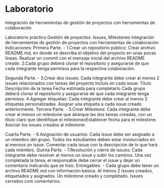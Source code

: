# Laboratorio
Integración de herramientas de gestión de proyectos con herramientas de colaboración

Laboratorio práctico Gestión de proyectos: Issues, Milestones 
Integración de herramientas de gestión de proyectos con herramientas de colaboración
Indicaciones:
Primera Parte. -
1.Crear un repositorio público:
Crear archivo README.md, en donde se describa el objetivo del proyecto en unas pocas líneas.
Realizar un commit con el mensaje inicial del archivo README creado.
2.Cada grupo deberá clonar el repositorio y asegurarse de que cada integrante tenga permisos para la respectiva colaboración.

Segunda Parte. -
3.Crear dos issues:
Cada integrante debe crear al menos 2 issues relacionados con tareas del proyecto
Incluís en cada issue: 
Título
Descripción de la tarea
Fecha estimada para completarlo
Cada grupo deberá clonar el repositorio y asegurarse de que cada integrante tenga permisos.
4.Agregar etiquetas:
Cada integrante debe crear al menos 2 etiquetas personalizadas.
Asignar una etiqueta a cada issue creado anteriormente.
Tercera Parte. -
5.Crear Milestone:
Cada integrante debe crear al menos un milestone que abarque las dos tareas creadas, con un título claro que identifique el milestoneoEstablecer fecha para el milestone.
Asociar los issues creados al milestone.

Cuarta Parte. -
6.Asignación de usuarios:
Cada issue debe ser asignado a un miembro del grupo.
Todos los estudiantes deben estar involucrados en al mensos un issue.
Comentar cada issue con la descripción de lo que hará cada miembro.
Quinta Parte. -
7.Resolución y cierre de issues:
Cada integrante debe resolver al menos un issue y subir los cambios.
Una vez completada la tarea, el responsable debe cerrar el issue y dejar un comentario indicando que se hizo.
Entregables. -
Cada grupo debe tener un archivo README.md con información básica. 
Al menos 2 issues creados, etiquetados y asignados.
Un milestone creado y completado.
Issues cerrados com comentarios.



